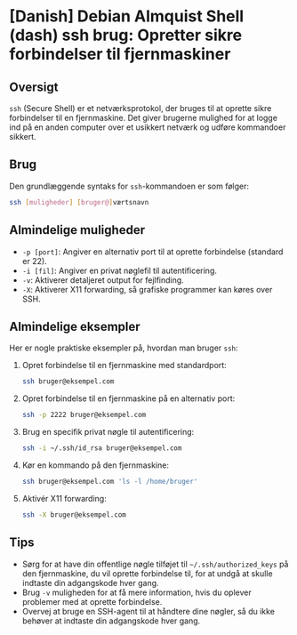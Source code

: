 # [Danish] Debian Almquist Shell (dash) ssh brug: Opretter sikre forbindelser til fjernmaskiner

## Oversigt
`ssh` (Secure Shell) er et netværksprotokol, der bruges til at oprette sikre forbindelser til en fjernmaskine. Det giver brugerne mulighed for at logge ind på en anden computer over et usikkert netværk og udføre kommandoer sikkert.

## Brug
Den grundlæggende syntaks for `ssh`-kommandoen er som følger:

```bash
ssh [muligheder] [bruger@]værtsnavn
```

## Almindelige muligheder
- `-p [port]`: Angiver en alternativ port til at oprette forbindelse (standard er 22).
- `-i [fil]`: Angiver en privat nøglefil til autentificering.
- `-v`: Aktiverer detaljeret output for fejlfinding.
- `-X`: Aktiverer X11 forwarding, så grafiske programmer kan køres over SSH.

## Almindelige eksempler
Her er nogle praktiske eksempler på, hvordan man bruger `ssh`:

1. Opret forbindelse til en fjernmaskine med standardport:
   ```bash
   ssh bruger@eksempel.com
   ```

2. Opret forbindelse til en fjernmaskine på en alternativ port:
   ```bash
   ssh -p 2222 bruger@eksempel.com
   ```

3. Brug en specifik privat nøgle til autentificering:
   ```bash
   ssh -i ~/.ssh/id_rsa bruger@eksempel.com
   ```

4. Kør en kommando på den fjernmaskine:
   ```bash
   ssh bruger@eksempel.com 'ls -l /home/bruger'
   ```

5. Aktivér X11 forwarding:
   ```bash
   ssh -X bruger@eksempel.com
   ```

## Tips
- Sørg for at have din offentlige nøgle tilføjet til `~/.ssh/authorized_keys` på den fjernmaskine, du vil oprette forbindelse til, for at undgå at skulle indtaste din adgangskode hver gang.
- Brug `-v` muligheden for at få mere information, hvis du oplever problemer med at oprette forbindelse.
- Overvej at bruge en SSH-agent til at håndtere dine nøgler, så du ikke behøver at indtaste din adgangskode hver gang.